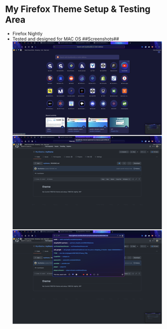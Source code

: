 
# My Firefox Theme Setup & Testing Area
- Firefox Nightly 
- Tested and designed for MAC OS
##Screenshots##
![image](https://github.com/WynStaXxx/mytheme/blob/main/Screen%20Shot%202021-08-01%20at%207.36.26%20PM.png)
![Image](https://github.com/WynStaXxx/mytheme/blob/main/Screen%20Shot%202021-08-01%20at%207.36.14%20PM.png)
![image](https://github.com/WynStaXxx/mytheme/blob/main/Screen%20Shot%202021-08-01%20at%207.36.20%20PM.png)
